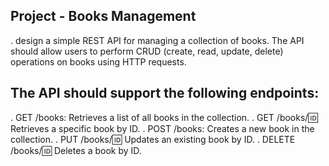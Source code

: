 ## Project - Books Management

. design a simple REST API for managing a collection of books. The API should
allow users to perform CRUD (create, read, update, delete) operations on books using HTTP
requests.

## The API should support the following endpoints:

 . GET /books: Retrieves a list of all books in the collection.
 . GET /books/:id: Retrieves a specific book by ID.
. POST /books: Creates a new book in the collection.
 . PUT /books/:id: Updates an existing book by ID.
 . DELETE /books/:id: Deletes a book by ID.